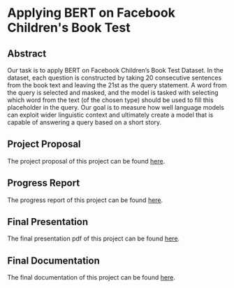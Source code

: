 # Applying BERT on Facebook Children's Book Test

## Abstract
Our task is to apply BERT on Facebook Children’s Book Test Dataset. In the dataset, each question is constructed by taking 20 consecutive sentences from the book text and leaving the 21st as the query statement. A word from the query is selected and masked, and the model is tasked with selecting which word from the text (of the chosen type) should be used to fill this placeholder in the query.
Our goal is to measure how well language models can exploit wider linguistic context and ultimately create a model that is capable of answering a query based on a short story.

## Project Proposal
The project proposal of this project can be found [here](https://github.com/daisy91530/CourseProject/blob/main/Docs/410%20Project%20Proposal%20-%20Applying%20BERT%20on%20Facebook%20Children's%20Book%20Test.pdf).

## Progress Report
The progress report of this project can be found [here](https://github.com/daisy91530/CourseProject/blob/main/Docs/410%20Project%20Progress%20Report%20-%20Children%20Hooray.pdf).

## Final Presentation
The final presentation pdf of this project can be found [here](https://github.com/daisy91530/CourseProject/blob/main/Docs/CS410%20Final%20Presentation.pdf).

## Final Documentation
The final documentation of this project can be found [here]().